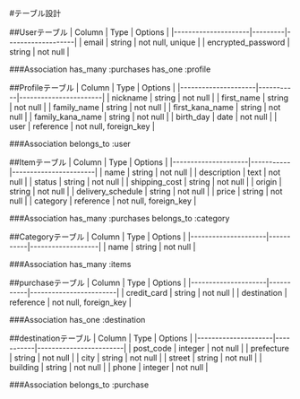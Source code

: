 #テーブル設計

##Userテーブル
| Column              | Type    | Options           |
|---------------------|---------|-------------------|
| email               | string  | not null, unique  |
| encrypted_password  | string  | not null          |

###Association
has_many :purchases
has_one :profile


##Profileテーブル
| Column              | Type      | Options               |
|---------------------|-----------|-----------------------|
| nickname            | string    | not null              |
| first_name          | string    | not null              |
| family_name         | string    | not null              |
| first_kana_name     | string    | not null              |
| family_kana_name    | string    | not null              |
| birth_day           | date      | not null              |
| user                | reference | not null, foreign_key |

###Association
belongs_to :user


##Itemテーブル
| Column              | Type      | Options               |
|---------------------|-----------|-----------------------|
| name                | string    | not null              |
| description         | text      | not null              |
| status              | string    | not null              |
| shipping_cost       | string    | not null              |
| origin              | string    | not null              |
| delivery_schedule   | string    | not null              |
| price               | string    | not null              |
| category            | reference | not null, foreign_key |

###Association
has_many :purchases
belongs_to :category


##Categoryテーブル
| Column              | Type      | Options           |
|---------------------|-----------|-------------------|
| name                | string    | not null          |

###Association
has_many :items


##purchaseテーブル
| Column              | Type      | Options                |
|---------------------|-----------|------------------------|
| credit_card         | string    | not null               |
| destination         | reference | not null, foreign_key  |

###Association
has_one :destination


##destinationテーブル
| Column              | Type      | Options                |
|---------------------|-----------|------------------------|
| post_code           | integer   | not null               |
| prefecture          | string    | not null               |
| city                | string    | not null               |
| street              | string    | not null               |
| building            | string    | not null               |
| phone               | integer   | not null               |

###Association
belongs_to :purchase